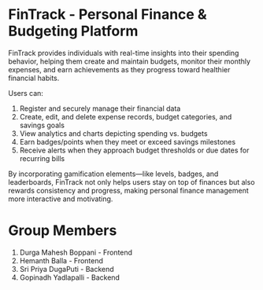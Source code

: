 # FinTrack - Personal Finance & Budgeting Platform

FinTrack provides individuals with real-time insights into their spending behavior, helping them create and maintain budgets, monitor their monthly expenses, and earn achievements as they progress toward healthier financial habits.

Users can:

 1) Register and securely manage their financial data
 2) Create, edit, and delete expense records, budget categories, and savings goals
 3) View analytics and charts depicting spending vs. budgets
 4) Earn badges/points when they meet or exceed savings milestones
 5) Receive alerts when they approach budget thresholds or due dates for recurring bills

By incorporating gamification elements—like levels, badges, and leaderboards, FinTrack not only helps users stay on top of finances but also rewards consistency and progress, making personal finance management more interactive and motivating.

# Group Members
 1) Durga Mahesh Boppani - Frontend
 2) Hemanth Balla - Frontend
 3) Sri Priya DugaPuti - Backend
 4) Gopinadh Yadlapalli - Backend
